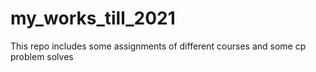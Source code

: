# my_works_till_2021
This repo includes some assignments of different courses and some cp problem solves
